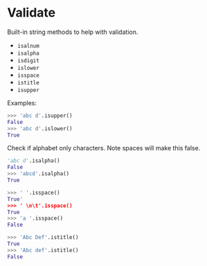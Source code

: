 # Validate

Built-in string methods to help with validation.

- `isalnum`
- `isalpha`
- `isdigit`
- `islower`
- `isspace`
- `istitle`
- `isupper`

Examples:

```python
>>> 'abc d'.isupper()
False
>>> 'abc d'.islower()
True
```

Check if alphabet only characters. Note spaces will make this false.

```python
'abc d'.isalpha()
False
>>> 'abcd'.isalpha()
True
```

```python
>>> ' '.isspace()
True'
>>> ' \n\t'.isspace()
True
>>> 'a '.isspace()
False
```

```python
>>> 'Abc Def'.istitle()
True
>>> 'Abc def'.istitle()
False
```
